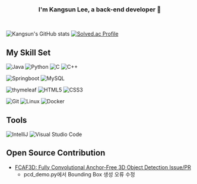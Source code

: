 ### <div align="center">I'm Kangsun Lee, a back-end developer 🚀</div>  
  

<br/>  

![Kangsun's GitHub stats](https://github-readme-stats.vercel.app/api?username=joshiaLee&show_icons=true&theme=tokyonight)
[![Solved.ac Profile](http://mazassumnida.wtf/api/v2/generate_badge?boj=hhhjs0133)](https://solved.ac/hhhjs0133/)



## My Skill Set


![Java](https://img.shields.io/badge/Java-007396.svg?&style=for-the-badge&logo=Java&logoColor=white)
![Python](https://img.shields.io/badge/Python-3776AB.svg?&style=for-the-badge&logo=Python&logoColor=white)
![C](https://img.shields.io/badge/C-A8B9CC.svg?&style=for-the-badge&logo=C&logoColor=white)
![C++](https://img.shields.io/badge/c++-%2300599C.svg?style=for-the-badge&logo=c%2B%2B&logoColor=white)

![Springboot](https://img.shields.io/badge/spring%20boot-6DB33F.svg?&style=for-the-badge&logo=spring%20boot&logoColor=white)
![MySQL](https://img.shields.io/badge/MySQL-4479A1.svg?&style=for-the-badge&logo=MySQL&logoColor=white)


![thymeleaf](https://img.shields.io/badge/Thymeleaf-005F0F.svg?&style=for-the-badge&logo=Thymeleaf&logoColor=white)
![HTML5](https://img.shields.io/badge/HTML5-E34F26.svg?&style=for-the-badge&logo=HTML5&logoColor=white)
![CSS3](https://img.shields.io/badge/CSS3-1572B6.svg?&style=for-the-badge&logo=CSS3&logoColor=white)


![Git](https://img.shields.io/badge/Git-F05032.svg?&style=for-the-badge&logo=Git&logoColor=white)
![Linux](https://img.shields.io/badge/linux-FCC624?style=for-the-badge&logo=linux&logoColor=black)
![Docker](https://img.shields.io/badge/docker-2496ED?style=for-the-badge&logo=docker&logoColor=white)


## Tools
![IntelliJ](https://img.shields.io/badge/IntelliJ-000000.svg?&style=for-the-badge&logo=IntelliJ%20IDEA&logoColor=white)
![Visual Studio Code](https://img.shields.io/badge/Visual%20Studio%20Code-007ACC.svg?&style=for-the-badge&logo=Visual%20Studio%20Code&logoColor=white)



## Open Source Contribution
- [FCAF3D: Fully Convolutional Anchor-Free 3D Object Detection Issue/PR](https://github.com/SamsungLabs/fcaf3d/pull/46)
  - pcd_demo.py에서 Bounding Box 생성 오류 수정






<br/>  
<br/>  

